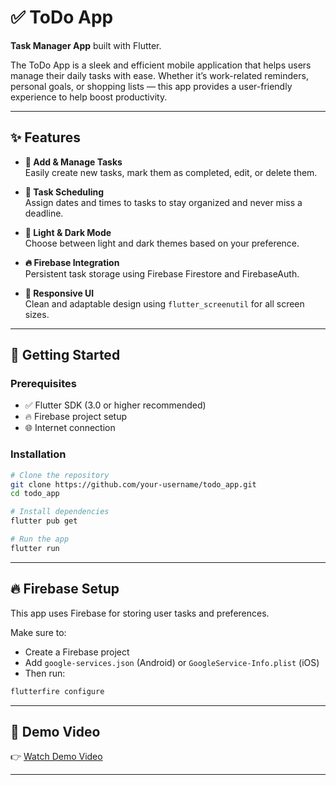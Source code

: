 # ✅ ToDo App

**Task Manager App** built with Flutter.

The ToDo App is a sleek and efficient mobile application that helps users manage their daily tasks with ease. Whether it’s work-related reminders, personal goals, or shopping lists — this app provides a user-friendly experience to help boost productivity.

---

## ✨ Features

- **📝 Add & Manage Tasks**  
  Easily create new tasks, mark them as completed, edit, or delete them.

- **📅 Task Scheduling**  
  Assign dates and times to tasks to stay organized and never miss a deadline.

- **🌙 Light & Dark Mode**  
  Choose between light and dark themes based on your preference.

- **🔥 Firebase Integration**  
  Persistent task storage using Firebase Firestore and FirebaseAuth.

- **📱 Responsive UI**  
  Clean and adaptable design using `flutter_screenutil` for all screen sizes.

---


## 🚀 Getting Started

### Prerequisites

- ✅ Flutter SDK (3.0 or higher recommended)  
- 🔥 Firebase project setup  
- 🌐 Internet connection

### Installation

```bash
# Clone the repository
git clone https://github.com/your-username/todo_app.git
cd todo_app

# Install dependencies
flutter pub get

# Run the app
flutter run
```

---

## 🔥 Firebase Setup

This app uses Firebase for storing user tasks and preferences.

Make sure to:

- Create a Firebase project  
- Add `google-services.json` (Android) or `GoogleService-Info.plist` (iOS)  
- Then run:

```bash
flutterfire configure
```

---

## 🎥 Demo Video

👉 [Watch Demo Video](https://drive.google.com/file/d/your-video-id/view?usp=sharing)

---


